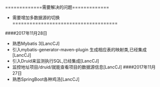 =============需要解决的问题=============
* 需要增加多数据源的切换 
=====================================


####2017年11月28日
* 熟悉Mybatis 3[LancCJ]
* 引入mybatis-generator-maven-plugin 生成相应表的映射类,已经集成[LancCJ]
* 引入Druid来监测执行SQL,已经集成[LancCJ]
* 监控地址项目/druid/就能查看项目的数据源信息[LancCJ]
####2017年11月27日
* 熟悉SpringBoot各种鸡汤[LancCJ]